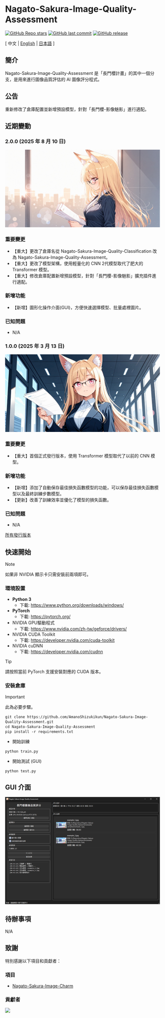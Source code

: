 # Nagato-Sakura-Image-Quality-Assessment

[![GitHub Repo stars](https://img.shields.io/github/stars/AmanoShizukikun/Nagato-Sakura-Image-Quality-Assessment?style=social)](https://github.com/AmanoShizukikun/Nagato-Sakura-Image-Quality-Assessment/stargazers)
[![GitHub last commit](https://img.shields.io/github/last-commit/AmanoShizukikun/Nagato-Sakura-Image-Quality-Assessment)](https://github.com/AmanoShizukikun/Nagato-Sakura-Image-Quality-Assessment/commits/main)
[![GitHub release](https://img.shields.io/github/v/release/AmanoShizukikun/Nagato-Sakura-Image-Quality-Assessment)](https://github.com/AmanoShizukikun/Nagato-Sakura-Image-Quality-Assessment/releases)

\[ 中文 | [English](https://github.com/AmanoShizukikun/Nagato-Sakura-Image-Quality-Assessment/blob/main/assets/docs/README_en.md) | [日本語](https://github.com/AmanoShizukikun/Nagato-Sakura-Image-Quality-Assessment/blob/main/assets/docs/README_jp.md) \]

## 簡介
Nagato-Sakura-Image-Quality-Assessment 是「長門櫻計畫」的其中一個分支，是用來進行圖像品質評估的 AI 圖像評分程式。

## 公告
重新修改了倉庫配置並新增預設模型，針對「長門櫻-影像魅影」進行適配。

## 近期變動
### 2.0.0 (2025 年 8 月 10 日)
![t2i](https://github.com/AmanoShizukikun/Nagato-Sakura-Image-Quality-Assessment/blob/main/assets/preview/2.0.0.jpg)
### 重要變更
- 【重大】更改了倉庫名從 Nagato-Sakura-Image-Quality-Classification 改為 Nagato-Sakura-Image-Quality-Assessment。
- 【重大】更改了模型架構，使用輕量化的 CNN 2代模型取代了肥大的 Transformer 模型。
- 【重大】修改倉庫配置新增預設模型，針對「長門櫻-影像魅影」擴充插件進行適配。
### 新增功能
- 【新增】圖形化操作介面(GUI)，方便快速選擇模型、批量處裡圖片。
### 已知問題
- N/A

### 1.0.0 (2025 年 3 月 13 日)
![t2i](https://github.com/AmanoShizukikun/Nagato-Sakura-Image-Quality-Assessment/blob/main/assets/preview/1.0.0.jpg)
### 重要變更
- 【重大】首個正式發行版本，使用 Transformer 模型取代了以前的 CNN 模型。
### 新增功能
- 【新增】添加了自動保存最佳損失函數模型的功能，可以保存最佳損失函數模型以及最終訓練步數模型。
- 【更新】改善了訓練效率並優化了模型的損失函數。
### 已知問題
- N/A

[所有發行版本](https://github.com/AmanoShizukikun/Nagato-Sakura-Image-Quality-Assessment/blob/main/assets/docs/Changelog.md)

## 快速開始
> [!NOTE]
> 如果非 NVIDIA 顯示卡只需安裝前兩項即可。
### 環境設置
- **Python 3**
  - 下載: https://www.python.org/downloads/windows/
- **PyTorch**
  - 下載: https://pytorch.org/
- NVIDIA GPU驅動程式
  - 下載: https://www.nvidia.com/zh-tw/geforce/drivers/
- NVIDIA CUDA Toolkit
  - 下載: https://developer.nvidia.com/cuda-toolkit
- NVIDIA cuDNN
  - 下載: https://developer.nvidia.com/cudnn
> [!TIP]
> 請按照當前 PyTorch 支援安裝對應的 CUDA 版本。
### 安裝倉庫
> [!IMPORTANT]
> 此為必要步驟。
```shell
git clone https://github.com/AmanoShizukikun/Nagato-Sakura-Image-Quality-Assessment.git
cd Nagato-Sakura-Image-Quality-Assessment
pip install -r requirements.txt
```

- 開始訓練
```shell
python train.py
```

- 開始測試 (GUI)
```shell
python test.py
```

## GUI 介面
![t2i](https://github.com/AmanoShizukikun/Nagato-Sakura-Image-Quality-Assessment/blob/main/assets/samples/GUI_v2.0.0.png)

## 待辦事項
N/A

## 致謝
特別感謝以下項目和貢獻者：
### 項目
- [Nagato-Sakura-Image-Charm](https://github.com/AmanoShizukikun/Nagato-Sakura-Image-Charm)

### 貢獻者
<a href="https://github.com/AmanoShizukikun/Nagato-Sakura-Image-Quality-Assessment/graphs/contributors" target="_blank">
  <img src="https://contrib.rocks/image?repo=AmanoShizukikun/Nagato-Sakura-Image-Quality-Assessment" />
</a>
